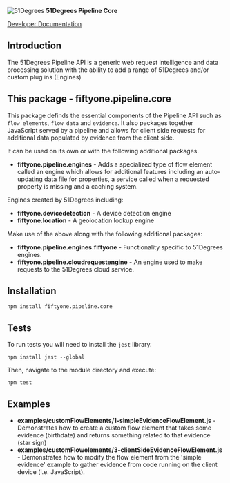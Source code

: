 ![51Degrees](https://51degrees.com/img/logo.png?utm_source=github&utm_medium=repository&utm_content=readme_main&utm_campaign=node-open-source "Data rewards the curious") **51Degrees Pipeline Core**

[Developer Documentation](https://51degrees.com/pipeline-node/4.2/index.html?utm_source=github&utm_medium=repository&utm_content=documentation&utm_campaign=node-open-source "developer documentation")

## Introduction
The 51Degrees Pipeline API is a generic web request intelligence and data processing solution with the ability to add a range of 51Degrees and/or custom plug ins (Engines) 

## This package - fiftyone.pipeline.core

This package definds the essential components of the Pipeline API such as `flow elements`, `flow data` and `evidence`. It also packages together JavaScript served by a pipeline and allows for client side requests for additional data populated by evidence from the client side.

It can be used on its own or with the following additional packages.

- **fiftyone.pipeline.engines** - Adds a specialized type of flow element called an engine which allows for additional features including an auto-updating data file for properties, a service called when a requested property is missing and a caching system.

Engines created by 51Degrees including:

- **fiftyone.devicedetection** - A device detection engine
- **fiftyone.location** - A geolocation lookup engine

Make use of the above along with the following additional packages:

- **fiftyone.pipeline.engines.fiftyone** - Functionality specific to 51Degrees engines.
- **fiftyone.pipeline.cloudrequestengine** - An engine used to make requests to the 51Degrees cloud service.

## Installation

```
npm install fiftyone.pipeline.core
```

## Tests

To run tests you will need to install the `jest` library.

```
npm install jest --global
```

Then, navigate to the module directory and execute:

```
npm test
```

## Examples

- **examples/customFlowElements/1-simpleEvidenceFlowElement.js** - Demonstrates how to create a custom flow element that takes some evidence (birthdate) and returns something related to that evidence (star sign)
- **examples/customFlowelements/3-clientSideEvidenceFlowElement.js** - Demonstrates how to modify the flow element from the 'simple evidence' example to gather evidence from code running on the client device (i.e. JavaScript).
